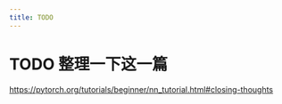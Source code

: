 ```yaml
---
title: TODO
---
```


# TODO 整理一下这一篇

https://pytorch.org/tutorials/beginner/nn_tutorial.html#closing-thoughts
